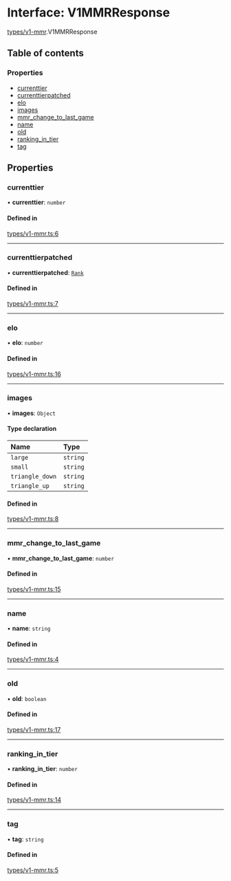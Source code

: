 # Interface: V1MMRResponse

[types/v1-mmr](../modules/types_v1_mmr.md).V1MMRResponse

## Table of contents

### Properties

- [currenttier](types_v1_mmr.V1MMRResponse.md#currenttier)
- [currenttierpatched](types_v1_mmr.V1MMRResponse.md#currenttierpatched)
- [elo](types_v1_mmr.V1MMRResponse.md#elo)
- [images](types_v1_mmr.V1MMRResponse.md#images)
- [mmr\_change\_to\_last\_game](types_v1_mmr.V1MMRResponse.md#mmr_change_to_last_game)
- [name](types_v1_mmr.V1MMRResponse.md#name)
- [old](types_v1_mmr.V1MMRResponse.md#old)
- [ranking\_in\_tier](types_v1_mmr.V1MMRResponse.md#ranking_in_tier)
- [tag](types_v1_mmr.V1MMRResponse.md#tag)

## Properties

### currenttier

• **currenttier**: `number`

#### Defined in

[types/v1-mmr.ts:6](https://github.com/jameslinimk/unofficial-valorant-api/blob/3123117/package/src/types/v1-mmr.ts#L6)

___

### currenttierpatched

• **currenttierpatched**: [`Rank`](../modules/types_general.md#rank)

#### Defined in

[types/v1-mmr.ts:7](https://github.com/jameslinimk/unofficial-valorant-api/blob/3123117/package/src/types/v1-mmr.ts#L7)

___

### elo

• **elo**: `number`

#### Defined in

[types/v1-mmr.ts:16](https://github.com/jameslinimk/unofficial-valorant-api/blob/3123117/package/src/types/v1-mmr.ts#L16)

___

### images

• **images**: `Object`

#### Type declaration

| Name | Type |
| :------ | :------ |
| `large` | `string` |
| `small` | `string` |
| `triangle_down` | `string` |
| `triangle_up` | `string` |

#### Defined in

[types/v1-mmr.ts:8](https://github.com/jameslinimk/unofficial-valorant-api/blob/3123117/package/src/types/v1-mmr.ts#L8)

___

### mmr\_change\_to\_last\_game

• **mmr\_change\_to\_last\_game**: `number`

#### Defined in

[types/v1-mmr.ts:15](https://github.com/jameslinimk/unofficial-valorant-api/blob/3123117/package/src/types/v1-mmr.ts#L15)

___

### name

• **name**: `string`

#### Defined in

[types/v1-mmr.ts:4](https://github.com/jameslinimk/unofficial-valorant-api/blob/3123117/package/src/types/v1-mmr.ts#L4)

___

### old

• **old**: `boolean`

#### Defined in

[types/v1-mmr.ts:17](https://github.com/jameslinimk/unofficial-valorant-api/blob/3123117/package/src/types/v1-mmr.ts#L17)

___

### ranking\_in\_tier

• **ranking\_in\_tier**: `number`

#### Defined in

[types/v1-mmr.ts:14](https://github.com/jameslinimk/unofficial-valorant-api/blob/3123117/package/src/types/v1-mmr.ts#L14)

___

### tag

• **tag**: `string`

#### Defined in

[types/v1-mmr.ts:5](https://github.com/jameslinimk/unofficial-valorant-api/blob/3123117/package/src/types/v1-mmr.ts#L5)

